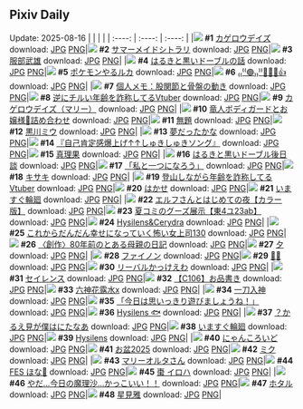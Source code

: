 ## Pixiv Daily
Update: 2025-08-16
|      |      |      |
| :----: | :----: | :----: |
|![](https://pixiv.microyu.workers.dev/c/240x480/img-master/img/2025/08/15/17/36/48/133915289_p0_master1200.jpg) **#1** [カゲロウデイズ](https://www.pixiv.net/artworks/133915289) download: [JPG](https://pixiv.microyu.workers.dev/img-original/img/2025/08/15/17/36/48/133915289_p0.jpg) [PNG](https://pixiv.microyu.workers.dev/img-original/img/2025/08/15/17/36/48/133915289_p0.png)|![](https://pixiv.microyu.workers.dev/c/240x480/img-master/img/2025/08/14/00/00/09/133850927_p0_master1200.jpg) **#2** [サマーメイドシトラリ](https://www.pixiv.net/artworks/133850927) download: [JPG](https://pixiv.microyu.workers.dev/img-original/img/2025/08/14/00/00/09/133850927_p0.jpg) [PNG](https://pixiv.microyu.workers.dev/img-original/img/2025/08/14/00/00/09/133850927_p0.png)|![](https://pixiv.microyu.workers.dev/c/240x480/img-master/img/2025/08/14/00/00/16/133850993_p0_master1200.jpg) **#3** [服部武雄](https://www.pixiv.net/artworks/133850993) download: [JPG](https://pixiv.microyu.workers.dev/img-original/img/2025/08/14/00/00/16/133850993_p0.jpg) [PNG](https://pixiv.microyu.workers.dev/img-original/img/2025/08/14/00/00/16/133850993_p0.png)|
|![](https://pixiv.microyu.workers.dev/c/240x480/img-master/img/2025/08/15/07/42/40/133900585_p0_master1200.jpg) **#4** [はるきと黒いドーブルの話](https://www.pixiv.net/artworks/133900585) download: [JPG](https://pixiv.microyu.workers.dev/img-original/img/2025/08/15/07/42/40/133900585_p0.jpg) [PNG](https://pixiv.microyu.workers.dev/img-original/img/2025/08/15/07/42/40/133900585_p0.png)|![](https://pixiv.microyu.workers.dev/c/240x480/img-master/img/2025/08/14/06/26/43/133859811_p0_master1200.jpg) **#5** [ポケモンやるルカ](https://www.pixiv.net/artworks/133859811) download: [JPG](https://pixiv.microyu.workers.dev/img-original/img/2025/08/14/06/26/43/133859811_p0.jpg) [PNG](https://pixiv.microyu.workers.dev/img-original/img/2025/08/14/06/26/43/133859811_p0.png)|![](https://pixiv.microyu.workers.dev/c/240x480/img-master/img/2025/08/14/00/00/07/133850913_p0_master1200.jpg) **#6** [₍₍⁽⁽🟢₎₎⁾⁾🫷🏼😎👍](https://www.pixiv.net/artworks/133850913) download: [JPG](https://pixiv.microyu.workers.dev/img-original/img/2025/08/14/00/00/07/133850913_p0.jpg) [PNG](https://pixiv.microyu.workers.dev/img-original/img/2025/08/14/00/00/07/133850913_p0.png)|
|![](https://pixiv.microyu.workers.dev/c/240x480/img-master/img/2025/08/14/06/00/07/133859457_p0_master1200.jpg) **#7** [個人メモ：股関節と骨盤の動き](https://www.pixiv.net/artworks/133859457) download: [JPG](https://pixiv.microyu.workers.dev/img-original/img/2025/08/14/06/00/07/133859457_p0.jpg) [PNG](https://pixiv.microyu.workers.dev/img-original/img/2025/08/14/06/00/07/133859457_p0.png)|![](https://pixiv.microyu.workers.dev/c/240x480/img-master/img/2025/08/14/21/20/17/133883471_p0_master1200.jpg) **#8** [逆にチルい年齢を詐称してるVtuber](https://www.pixiv.net/artworks/133883471) download: [JPG](https://pixiv.microyu.workers.dev/img-original/img/2025/08/14/21/20/17/133883471_p0.jpg) [PNG](https://pixiv.microyu.workers.dev/img-original/img/2025/08/14/21/20/17/133883471_p0.png)|![](https://pixiv.microyu.workers.dev/c/240x480/img-master/img/2025/08/15/22/31/40/133927478_p0_master1200.jpg) **#9** [カゲロウデイズ（マリー）](https://www.pixiv.net/artworks/133927478) download: [JPG](https://pixiv.microyu.workers.dev/img-original/img/2025/08/15/22/31/40/133927478_p0.jpg) [PNG](https://pixiv.microyu.workers.dev/img-original/img/2025/08/15/22/31/40/133927478_p0.png)|
|![](https://pixiv.microyu.workers.dev/c/240x480/img-master/img/2025/08/15/00/53/49/133893121_p0_master1200.jpg) **#10** [竜人ボディガードとお嬢様🐉詰め合わせ](https://www.pixiv.net/artworks/133893121) download: [JPG](https://pixiv.microyu.workers.dev/img-original/img/2025/08/15/00/53/49/133893121_p0.jpg) [PNG](https://pixiv.microyu.workers.dev/img-original/img/2025/08/15/00/53/49/133893121_p0.png)|![](https://pixiv.microyu.workers.dev/c/240x480/img-master/img/2025/08/15/05/55/03/133898901_p0_master1200.jpg) **#11** [無題](https://www.pixiv.net/artworks/133898901) download: [JPG](https://pixiv.microyu.workers.dev/img-original/img/2025/08/15/05/55/03/133898901_p0.jpg) [PNG](https://pixiv.microyu.workers.dev/img-original/img/2025/08/15/05/55/03/133898901_p0.png)|![](https://pixiv.microyu.workers.dev/c/240x480/img-master/img/2025/08/14/01/54/25/133855267_p0_master1200.jpg) **#12** [黒川ミウ](https://www.pixiv.net/artworks/133855267) download: [JPG](https://pixiv.microyu.workers.dev/img-original/img/2025/08/14/01/54/25/133855267_p0.jpg) [PNG](https://pixiv.microyu.workers.dev/img-original/img/2025/08/14/01/54/25/133855267_p0.png)|
|![](https://pixiv.microyu.workers.dev/c/240x480/img-master/img/2025/08/15/22/26/04/133927195_p0_master1200.jpg) **#13** [夢だったかな](https://www.pixiv.net/artworks/133927195) download: [JPG](https://pixiv.microyu.workers.dev/img-original/img/2025/08/15/22/26/04/133927195_p0.jpg) [PNG](https://pixiv.microyu.workers.dev/img-original/img/2025/08/15/22/26/04/133927195_p0.png)|![](https://pixiv.microyu.workers.dev/c/240x480/img-master/img/2025/08/14/00/00/07/133850905_p0_master1200.jpg) **#14** [『自己肯定感爆上げ↑↑しゅきしゅきソング』](https://www.pixiv.net/artworks/133850905) download: [JPG](https://pixiv.microyu.workers.dev/img-original/img/2025/08/14/00/00/07/133850905_p0.jpg) [PNG](https://pixiv.microyu.workers.dev/img-original/img/2025/08/14/00/00/07/133850905_p0.png)|![](https://pixiv.microyu.workers.dev/c/240x480/img-master/img/2025/08/14/00/30/05/133852551_p0_master1200.jpg) **#15** [真理果](https://www.pixiv.net/artworks/133852551) download: [JPG](https://pixiv.microyu.workers.dev/img-original/img/2025/08/14/00/30/05/133852551_p0.jpg) [PNG](https://pixiv.microyu.workers.dev/img-original/img/2025/08/14/00/30/05/133852551_p0.png)|
|![](https://pixiv.microyu.workers.dev/c/240x480/img-master/img/2025/08/15/06/27/32/133899416_p0_master1200.jpg) **#16** [はるきと黒いドーブル後日談](https://www.pixiv.net/artworks/133899416) download: [JPG](https://pixiv.microyu.workers.dev/img-original/img/2025/08/15/06/27/32/133899416_p0.jpg) [PNG](https://pixiv.microyu.workers.dev/img-original/img/2025/08/15/06/27/32/133899416_p0.png)|![](https://pixiv.microyu.workers.dev/c/240x480/img-master/img/2025/08/15/00/00/22/133890597_p0_master1200.jpg) **#17** [「私と一つになろう」](https://www.pixiv.net/artworks/133890597) download: [JPG](https://pixiv.microyu.workers.dev/img-original/img/2025/08/15/00/00/22/133890597_p0.jpg) [PNG](https://pixiv.microyu.workers.dev/img-original/img/2025/08/15/00/00/22/133890597_p0.png)|![](https://pixiv.microyu.workers.dev/c/240x480/img-master/img/2025/08/14/00/00/18/133851013_p0_master1200.jpg) **#18** [キサキ](https://www.pixiv.net/artworks/133851013) download: [JPG](https://pixiv.microyu.workers.dev/img-original/img/2025/08/14/00/00/18/133851013_p0.jpg) [PNG](https://pixiv.microyu.workers.dev/img-original/img/2025/08/14/00/00/18/133851013_p0.png)|
|![](https://pixiv.microyu.workers.dev/c/240x480/img-master/img/2025/08/15/21/14/49/133923996_p0_master1200.jpg) **#19** [登山しながら年齢を詐称してるVtuber](https://www.pixiv.net/artworks/133923996) download: [JPG](https://pixiv.microyu.workers.dev/img-original/img/2025/08/15/21/14/49/133923996_p0.jpg) [PNG](https://pixiv.microyu.workers.dev/img-original/img/2025/08/15/21/14/49/133923996_p0.png)|![](https://pixiv.microyu.workers.dev/c/240x480/img-master/img/2025/08/14/18/44/03/133877292_p0_master1200.jpg) **#20** [はかせ](https://www.pixiv.net/artworks/133877292) download: [JPG](https://pixiv.microyu.workers.dev/img-original/img/2025/08/14/18/44/03/133877292_p0.jpg) [PNG](https://pixiv.microyu.workers.dev/img-original/img/2025/08/14/18/44/03/133877292_p0.png)|![](https://pixiv.microyu.workers.dev/c/240x480/img-master/img/2025/08/14/05/18/22/133858899_p0_master1200.jpg) **#21** [いますぐ輪廻](https://www.pixiv.net/artworks/133858899) download: [JPG](https://pixiv.microyu.workers.dev/img-original/img/2025/08/14/05/18/22/133858899_p0.jpg) [PNG](https://pixiv.microyu.workers.dev/img-original/img/2025/08/14/05/18/22/133858899_p0.png)|
|![](https://pixiv.microyu.workers.dev/c/240x480/img-master/img/2025/08/14/00/00/40/133851132_p0_master1200.jpg) **#22** [エルフさんとはじめての夜【カラー版】](https://www.pixiv.net/artworks/133851132) download: [JPG](https://pixiv.microyu.workers.dev/img-original/img/2025/08/14/00/00/40/133851132_p0.jpg) [PNG](https://pixiv.microyu.workers.dev/img-original/img/2025/08/14/00/00/40/133851132_p0.png)|![](https://pixiv.microyu.workers.dev/c/240x480/img-master/img/2025/08/14/02/24/10/133856008_p0_master1200.jpg) **#23** [夏コミのグーズ展示【東4ユ23ab】](https://www.pixiv.net/artworks/133856008) download: [JPG](https://pixiv.microyu.workers.dev/img-original/img/2025/08/14/02/24/10/133856008_p0.jpg) [PNG](https://pixiv.microyu.workers.dev/img-original/img/2025/08/14/02/24/10/133856008_p0.png)|![](https://pixiv.microyu.workers.dev/c/240x480/img-master/img/2025/08/14/12/13/07/133866820_p0_master1200.jpg) **#24** [Hysilens&Cerydra](https://www.pixiv.net/artworks/133866820) download: [JPG](https://pixiv.microyu.workers.dev/img-original/img/2025/08/14/12/13/07/133866820_p0.jpg) [PNG](https://pixiv.microyu.workers.dev/img-original/img/2025/08/14/12/13/07/133866820_p0.png)|
|![](https://pixiv.microyu.workers.dev/c/240x480/img-master/img/2025/08/14/17/00/09/133873855_p0_master1200.jpg) **#25** [これからだんだん幸せになっていく怖い女上司130](https://www.pixiv.net/artworks/133873855) download: [JPG](https://pixiv.microyu.workers.dev/img-original/img/2025/08/14/17/00/09/133873855_p0.jpg) [PNG](https://pixiv.microyu.workers.dev/img-original/img/2025/08/14/17/00/09/133873855_p0.png)|![](https://pixiv.microyu.workers.dev/c/240x480/img-master/img/2025/08/15/21/59/13/133925878_p0_master1200.jpg) **#26** [〈創作〉80年前のとある母親の日記](https://www.pixiv.net/artworks/133925878) download: [JPG](https://pixiv.microyu.workers.dev/img-original/img/2025/08/15/21/59/13/133925878_p0.jpg) [PNG](https://pixiv.microyu.workers.dev/img-original/img/2025/08/15/21/59/13/133925878_p0.png)|![](https://pixiv.microyu.workers.dev/c/240x480/img-master/img/2025/08/15/12/36/06/133907298_p0_master1200.jpg) **#27** [夕](https://www.pixiv.net/artworks/133907298) download: [JPG](https://pixiv.microyu.workers.dev/img-original/img/2025/08/15/12/36/06/133907298_p0.jpg) [PNG](https://pixiv.microyu.workers.dev/img-original/img/2025/08/15/12/36/06/133907298_p0.png)|
|![](https://pixiv.microyu.workers.dev/c/240x480/img-master/img/2025/08/14/00/00/12/133850959_p0_master1200.jpg) **#28** [ファイノン](https://www.pixiv.net/artworks/133850959) download: [JPG](https://pixiv.microyu.workers.dev/img-original/img/2025/08/14/00/00/12/133850959_p0.jpg) [PNG](https://pixiv.microyu.workers.dev/img-original/img/2025/08/14/00/00/12/133850959_p0.png)|![](https://pixiv.microyu.workers.dev/c/240x480/img-master/img/2025/08/14/20/57/37/133882370_p0_master1200.jpg) **#29** [🎐🎆](https://www.pixiv.net/artworks/133882370) download: [JPG](https://pixiv.microyu.workers.dev/img-original/img/2025/08/14/20/57/37/133882370_p0.jpg) [PNG](https://pixiv.microyu.workers.dev/img-original/img/2025/08/14/20/57/37/133882370_p0.png)|![](https://pixiv.microyu.workers.dev/c/240x480/img-master/img/2025/08/14/18/33/19/133876970_p0_master1200.jpg) **#30** [リーバルかっけえわ](https://www.pixiv.net/artworks/133876970) download: [JPG](https://pixiv.microyu.workers.dev/img-original/img/2025/08/14/18/33/19/133876970_p0.jpg) [PNG](https://pixiv.microyu.workers.dev/img-original/img/2025/08/14/18/33/19/133876970_p0.png)|
|![](https://pixiv.microyu.workers.dev/c/240x480/img-master/img/2025/08/15/13/27/14/133908673_p0_master1200.jpg) **#31** [セイレンス](https://www.pixiv.net/artworks/133908673) download: [JPG](https://pixiv.microyu.workers.dev/img-original/img/2025/08/15/13/27/14/133908673_p0.jpg) [PNG](https://pixiv.microyu.workers.dev/img-original/img/2025/08/15/13/27/14/133908673_p0.png)|![](https://pixiv.microyu.workers.dev/c/240x480/img-master/img/2025/08/15/22/36/42/133927703_p0_master1200.jpg) **#32** [【C106】お品書き](https://www.pixiv.net/artworks/133927703) download: [JPG](https://pixiv.microyu.workers.dev/img-original/img/2025/08/15/22/36/42/133927703_p0.jpg) [PNG](https://pixiv.microyu.workers.dev/img-original/img/2025/08/15/22/36/42/133927703_p0.png)|![](https://pixiv.microyu.workers.dev/c/240x480/img-master/img/2025/08/15/20/18/27/133921370_p0_master1200.jpg) **#33** [六神花露水x](https://www.pixiv.net/artworks/133921370) download: [JPG](https://pixiv.microyu.workers.dev/img-original/img/2025/08/15/20/18/27/133921370_p0.jpg) [PNG](https://pixiv.microyu.workers.dev/img-original/img/2025/08/15/20/18/27/133921370_p0.png)|
|![](https://pixiv.microyu.workers.dev/c/240x480/img-master/img/2025/08/15/07/02/51/133899986_p0_master1200.jpg) **#34** [一刀入神](https://www.pixiv.net/artworks/133899986) download: [JPG](https://pixiv.microyu.workers.dev/img-original/img/2025/08/15/07/02/51/133899986_p0.jpg) [PNG](https://pixiv.microyu.workers.dev/img-original/img/2025/08/15/07/02/51/133899986_p0.png)|![](https://pixiv.microyu.workers.dev/c/240x480/img-master/img/2025/08/14/00/13/52/133851892_p0_master1200.jpg) **#35** [「今日は思いっきり遊びましょうね！」](https://www.pixiv.net/artworks/133851892) download: [JPG](https://pixiv.microyu.workers.dev/img-original/img/2025/08/14/00/13/52/133851892_p0.jpg) [PNG](https://pixiv.microyu.workers.dev/img-original/img/2025/08/14/00/13/52/133851892_p0.png)|![](https://pixiv.microyu.workers.dev/c/240x480/img-master/img/2025/08/14/00/24/25/133852315_p0_master1200.jpg) **#36** [Hysilens 🐟](https://www.pixiv.net/artworks/133852315) download: [JPG](https://pixiv.microyu.workers.dev/img-original/img/2025/08/14/00/24/25/133852315_p0.jpg) [PNG](https://pixiv.microyu.workers.dev/img-original/img/2025/08/14/00/24/25/133852315_p0.png)|
|![](https://pixiv.microyu.workers.dev/c/240x480/img-master/img/2025/08/14/18/32/33/133876950_p0_master1200.jpg) **#37** [？かるえ見が僕はにたなあ](https://www.pixiv.net/artworks/133876950) download: [JPG](https://pixiv.microyu.workers.dev/img-original/img/2025/08/14/18/32/33/133876950_p0.jpg) [PNG](https://pixiv.microyu.workers.dev/img-original/img/2025/08/14/18/32/33/133876950_p0.png)|![](https://pixiv.microyu.workers.dev/c/240x480/img-master/img/2025/08/14/18/01/35/133875954_p0_master1200.jpg) **#38** [いますぐ輪廻](https://www.pixiv.net/artworks/133875954) download: [JPG](https://pixiv.microyu.workers.dev/img-original/img/2025/08/14/18/01/35/133875954_p0.jpg) [PNG](https://pixiv.microyu.workers.dev/img-original/img/2025/08/14/18/01/35/133875954_p0.png)|![](https://pixiv.microyu.workers.dev/c/240x480/img-master/img/2025/08/14/08/45/04/133862271_p0_master1200.jpg) **#39** [Hysilens](https://www.pixiv.net/artworks/133862271) download: [JPG](https://pixiv.microyu.workers.dev/img-original/img/2025/08/14/08/45/04/133862271_p0.jpg) [PNG](https://pixiv.microyu.workers.dev/img-original/img/2025/08/14/08/45/04/133862271_p0.png)|
|![](https://pixiv.microyu.workers.dev/c/240x480/img-master/img/2025/08/14/21/51/05/133884823_p0_master1200.jpg) **#40** [にゃんころいど](https://www.pixiv.net/artworks/133884823) download: [JPG](https://pixiv.microyu.workers.dev/img-original/img/2025/08/14/21/51/05/133884823_p0.jpg) [PNG](https://pixiv.microyu.workers.dev/img-original/img/2025/08/14/21/51/05/133884823_p0.png)|![](https://pixiv.microyu.workers.dev/c/240x480/img-master/img/2025/08/14/20/30/06/133881307_p0_master1200.jpg) **#41** [お盆2025](https://www.pixiv.net/artworks/133881307) download: [JPG](https://pixiv.microyu.workers.dev/img-original/img/2025/08/14/20/30/06/133881307_p0.jpg) [PNG](https://pixiv.microyu.workers.dev/img-original/img/2025/08/14/20/30/06/133881307_p0.png)|![](https://pixiv.microyu.workers.dev/c/240x480/img-master/img/2025/08/15/19/52/58/133920187_p0_master1200.jpg) **#42** [ミク](https://www.pixiv.net/artworks/133920187) download: [JPG](https://pixiv.microyu.workers.dev/img-original/img/2025/08/15/19/52/58/133920187_p0.jpg) [PNG](https://pixiv.microyu.workers.dev/img-original/img/2025/08/15/19/52/58/133920187_p0.png)|
|![](https://pixiv.microyu.workers.dev/c/240x480/img-master/img/2025/08/14/00/00/05/133850891_p0_master1200.jpg) **#43** [マリーオルタさん](https://www.pixiv.net/artworks/133850891) download: [JPG](https://pixiv.microyu.workers.dev/img-original/img/2025/08/14/00/00/05/133850891_p0.jpg) [PNG](https://pixiv.microyu.workers.dev/img-original/img/2025/08/14/00/00/05/133850891_p0.png)|![](https://pixiv.microyu.workers.dev/c/240x480/img-master/img/2025/08/14/02/11/57/133855703_p0_master1200.jpg) **#44** [FES ほな🌱](https://www.pixiv.net/artworks/133855703) download: [JPG](https://pixiv.microyu.workers.dev/img-original/img/2025/08/14/02/11/57/133855703_p0.jpg) [PNG](https://pixiv.microyu.workers.dev/img-original/img/2025/08/14/02/11/57/133855703_p0.png)|![](https://pixiv.microyu.workers.dev/c/240x480/img-master/img/2025/08/14/00/27/32/133852425_p0_master1200.jpg) **#45** [棗 イロハ](https://www.pixiv.net/artworks/133852425) download: [JPG](https://pixiv.microyu.workers.dev/img-original/img/2025/08/14/00/27/32/133852425_p0.jpg) [PNG](https://pixiv.microyu.workers.dev/img-original/img/2025/08/14/00/27/32/133852425_p0.png)|
|![](https://pixiv.microyu.workers.dev/c/240x480/img-master/img/2025/08/14/17/46/53/133875217_p0_master1200.jpg) **#46** [やだ…今日の魔理沙…かっこいい！！](https://www.pixiv.net/artworks/133875217) download: [JPG](https://pixiv.microyu.workers.dev/img-original/img/2025/08/14/17/46/53/133875217_p0.jpg) [PNG](https://pixiv.microyu.workers.dev/img-original/img/2025/08/14/17/46/53/133875217_p0.png)|![](https://pixiv.microyu.workers.dev/c/240x480/img-master/img/2025/08/14/00/00/10/133850936_p0_master1200.jpg) **#47** [ホタル](https://www.pixiv.net/artworks/133850936) download: [JPG](https://pixiv.microyu.workers.dev/img-original/img/2025/08/14/00/00/10/133850936_p0.jpg) [PNG](https://pixiv.microyu.workers.dev/img-original/img/2025/08/14/00/00/10/133850936_p0.png)|![](https://pixiv.microyu.workers.dev/c/240x480/img-master/img/2025/08/14/00/30/03/133852539_p0_master1200.jpg) **#48** [星見雅](https://www.pixiv.net/artworks/133852539) download: [JPG](https://pixiv.microyu.workers.dev/img-original/img/2025/08/14/00/30/03/133852539_p0.jpg) [PNG](https://pixiv.microyu.workers.dev/img-original/img/2025/08/14/00/30/03/133852539_p0.png)|
